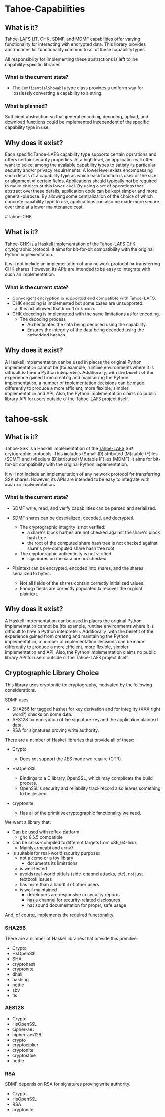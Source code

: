 # Tahoe-Capabilities

## What is it?

Tahoe-LAFS LIT, CHK, SDMF, and MDMF capabilities offer varying functionality for interacting with encrypted data.
This library provides abstractions for functionality common to all of these capability types.

All responsibility for implementing these abstractions is left to the capability-specific libraries.

### What is the current state?

* The `ConfidentialShowable` type class provides a uniform way for losslessly converting a capability to a string.

### What is planned?

Sufficient abstraction so that general encoding, decoding, upload, and download functions could be implemented independent of the specific capability type in use.

## Why does it exist?

Each specific Tahoe-LAFS capability type supports certain operations and offers certain security properties.
At a high level,
an application will often want to select among the available capability types to satisfy its particular security and/or privacy requirements.
A lower level exists encompassing such details of a capability type as which hash function is used or the size or alignment of certain fields.
Applications should typically not be required to make choices at this lower level.
By using a set of operations that abstract over these details,
application code can be kept simpler and more general-purpose.
By allowing some centralization of the choice of which concrete capability type to use,
applications can also be made more secure over time at a lower maintenance cost.


#Tahoe-CHK

## What is it?

Tahoe-CHK is a Haskell implementation of the [Tahoe-LAFS](https://tahoe-lafs.org/) CHK crytographic protocol.
It aims for bit-for-bit compatibility with the original Python implementation.

It will not include an implementation of any network protocol for transferring CHK shares.
However, its APIs are intended to be easy to integrate with such an implementation.

### What is the current state?

* Convergent encryption is supported and compatible with Tahoe-LAFS.
* CHK encoding is implemented but some cases are unsupported:
  * It is not allowed that k == 1 or k == n.
* CHK decoding is implemented with the same limitations as for encoding.
  * The decoding process:
	* Authenticates the data being decoded using the capability.
	* Ensures the integrity of the data being decoded using the embedded hashes.

## Why does it exist?

A Haskell implementation can be used in places the original Python implementation cannot be
(for example, runtime environments where it is difficult to have a Python interpreter).
Additionally,
with the benefit of the experience gained from creating and maintaining the Python implementation,
a number of implementation decisions can be made differently to produce a more efficient, more flexible, simpler implementation and API.
Also,
the Python implementation claims no public library API for users outside of the Tahoe-LAFS project itself.

# tahoe-ssk

## What is it?

Tahoe-SSK is a Haskell implementation of the [Tahoe-LAFS](https://tahoe-lafs.org/) SSK crytographic protocols.
This includes (S)mall (D)istributed (M)utable (F)iles (SDMF) and (M)edium (D)istributed (M)utable (F)iles (MDMF).
It aims for bit-for-bit compatibility with the original Python implementation.

It will not include an implementation of any network protocol for transferring SSK shares.
However, its APIs are intended to be easy to integrate with such an implementation.

### What is the current state?

* SDMF write, read, and verify capabilities can be parsed and serialized.
* SDMF shares can be deserialized, decoded, and decrypted.
  * The cryptographic integrity is not verified:
	* a share's block hashes are not checked against the share's block hash tree
	* the root of the computed share hash tree is not checked against share's pre-computed share hash tree root
  * The cryptographic authenticity is not verified:
	* signatures on the data are not checked

* Plaintext can be encrypted, encoded into shares, and the shares serialized to bytes.
  * Not all fields of the shares contain correctly initialized values.
  * Enough fields are correctly populated to recover the original plaintext.

## Why does it exist?

A Haskell implementation can be used in places the original Python implementation cannot be
(for example, runtime environments where it is difficult to have a Python interpreter).
Additionally,
with the benefit of the experience gained from creating and maintaining the Python implementation,
a number of implementation decisions can be made differently to produce a more efficient, more flexible, simpler implementation and API.
Also,
the Python implementation claims no public library API for users outside of the Tahoe-LAFS project itself.

## Cryptographic Library Choice

This library uses cryptonite for cryptography,
motivated by the following considerations.

SDMF uses
* SHA256 for tagged hashes for key derivation and for integrity (XXX right word?) checks on some data.
* AES128 for encryption of the signature key and the application plaintext data.
* RSA for signatures proving write authority.

There are a number of Haskell libraries that provide all of these:

* Crypto
  * Does not support the AES mode we require (CTR).

* HsOpenSSL
  * Bindings to a C library, OpenSSL, which may complicate the build process.
  * OpenSSL's security and reliability track record also leaves something to be desired.

* cryptonite
  * Has all of the primitive cryptographic functionality we need.

We want a library that:

* Can be used with reflex-platform
  * ghc 8.6.5 compatible
* Can be cross-compiled to different targets from x86_64-linux
  * Mainly armeabi and armv7
* Is suitable for real-world security purposes
  * not a demo or a toy library
	* documents its limitations
  * is well-tested
  * avoids real-world pitfalls (side-channel attacks, etc), not just textbook issues
  * has more than a handful of other users
  * is well-maintained
	* developers are responsive to security reports
	* has a channel for security-related disclosures
	* has sound documentation for proper, safe usage

And,
of course,
implements the required functionality.

### SHA256

There are a number of Haskell libraries that provide this primitive:

* Crypto
* HsOpenSSL
* SHA
* cryptohash
* cryptonite
* dhall
* hashing
* nettle
* sbv
* tls

### AES128

* Crypto
* HsOpenSSL
* cipher-aes
* cipher-aes128
* crypto
* cryptocipher
* cryptonite
* cryptostore
* nettle

### RSA

SDMF depends on RSA for signatures proving write authority.

* Crypto
* HsOpenSSL
* RSA
* cryptonite
